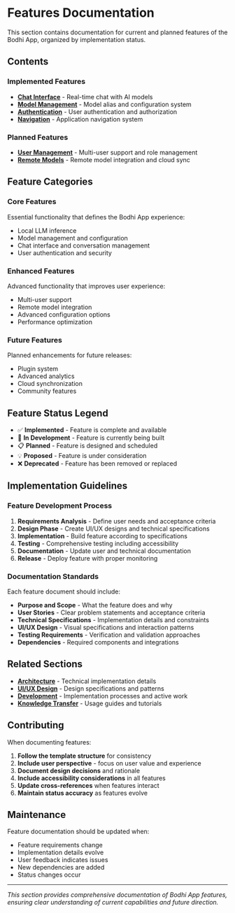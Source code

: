 # Features Documentation

This section contains documentation for current and planned features of the Bodhi App, organized by implementation status.

## Contents

### Implemented Features
- **[Chat Interface](implemented/chat-interface.md)** - Real-time chat with AI models
- **[Model Management](implemented/model-management.md)** - Model alias and configuration system
- **[Authentication](implemented/authentication.md)** - User authentication and authorization
- **[Navigation](implemented/navigation.md)** - Application navigation system

### Planned Features
- **[User Management](planned/user-management.md)** - Multi-user support and role management
- **[Remote Models](planned/remote-models.md)** - Remote model integration and cloud sync

## Feature Categories

### Core Features
Essential functionality that defines the Bodhi App experience:
- Local LLM inference
- Model management and configuration
- Chat interface and conversation management
- User authentication and security

### Enhanced Features
Advanced functionality that improves user experience:
- Multi-user support
- Remote model integration
- Advanced configuration options
- Performance optimization

### Future Features
Planned enhancements for future releases:
- Plugin system
- Advanced analytics
- Cloud synchronization
- Community features

## Feature Status Legend

- ✅ **Implemented** - Feature is complete and available
- 🚧 **In Development** - Feature is currently being built
- 📋 **Planned** - Feature is designed and scheduled
- 💡 **Proposed** - Feature is under consideration
- ❌ **Deprecated** - Feature has been removed or replaced

## Implementation Guidelines

### Feature Development Process
1. **Requirements Analysis** - Define user needs and acceptance criteria
2. **Design Phase** - Create UI/UX designs and technical specifications
3. **Implementation** - Build feature according to specifications
4. **Testing** - Comprehensive testing including accessibility
5. **Documentation** - Update user and technical documentation
6. **Release** - Deploy feature with proper monitoring

### Documentation Standards
Each feature document should include:
- **Purpose and Scope** - What the feature does and why
- **User Stories** - Clear problem statements and acceptance criteria
- **Technical Specifications** - Implementation details and constraints
- **UI/UX Design** - Visual specifications and interaction patterns
- **Testing Requirements** - Verification and validation approaches
- **Dependencies** - Required components and integrations

## Related Sections

- **[Architecture](../01-architecture/)** - Technical implementation details
- **[UI/UX Design](../03-ui-design/)** - Design specifications and patterns
- **[Development](../04-development/)** - Implementation processes and active work
- **[Knowledge Transfer](../06-knowledge-transfer/)** - Usage guides and tutorials

## Contributing

When documenting features:

1. **Follow the template structure** for consistency
2. **Include user perspective** - focus on user value and experience
3. **Document design decisions** and rationale
4. **Include accessibility considerations** in all features
5. **Update cross-references** when features interact
6. **Maintain status accuracy** as features evolve

## Maintenance

Feature documentation should be updated when:
- Feature requirements change
- Implementation details evolve
- User feedback indicates issues
- New dependencies are added
- Status changes occur

---

*This section provides comprehensive documentation of Bodhi App features, ensuring clear understanding of current capabilities and future direction.*
